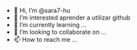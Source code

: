 - 👋 Hi, I’m @sara7-hu
- 👀 I’m interested  aprender a utilizar github
- 🌱 I’m currently learning ...
- 💞️ I’m looking to collaborate on ...
- 📫 How to reach me ...

<!---
sara7-hu/sara7-hu is a ✨ special ✨ repository because its `README.md` (this file) appears on your GitHub profile.
You can click the Preview link to take a look at your changes.
--->
